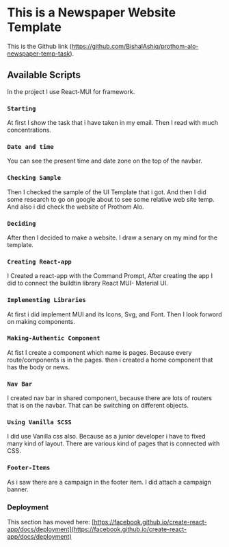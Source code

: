 # This is a Newspaper Website Template

This is the Github link (https://github.com/BishalAshiq/prothom-alo-newspaper-temp-task).

## Available Scripts
In the project I use React-MUI for framework. 

### `Starting`
At first I show the task that i have taken in my email. Then I read with much concentrations.


### `Date and time`
You can see the present time and date zone on the top of the navbar.

### `Checking Sample`
Then I checked the sample of the UI Template that i got. And then I did some research to go on google about to see some relative web site temp. And also i did check  the website of Prothom Alo.  

### `Deciding`
After then I decided to make a website. I draw a senary on my mind for the template. 


### `Creating React-app`
I Created a react-app with the Command Prompt, After creating the app I did to connect the buildtin library React MUI- Material UI. 


### `Implementing Libraries`
At first i did implement MUI and its Icons, Svg, and Font. Then I look forword on making components. 


### `Making-Authentic Component`
At fist I create a component which name is pages. Because every route/components is in the pages. then i created a home component that has the body or news. 

###  `Nav Bar`
I created nav bar in shared component, because there are lots of routers that is on the navbar. That can be switching on different objects.


### `Using Vanilla SCSS`
I did use Vanilla css also. Because as a junior developer i have to fixed many kind of layout. There are various kind of pages that is connected with CSS.

### `Footer-Items`
As i saw there are a campaign in the footer item. I did attach a campaign banner.

### Deployment

This section has moved here: [https://facebook.github.io/create-react-app/docs/deployment](https://facebook.github.io/create-react-app/docs/deployment)
